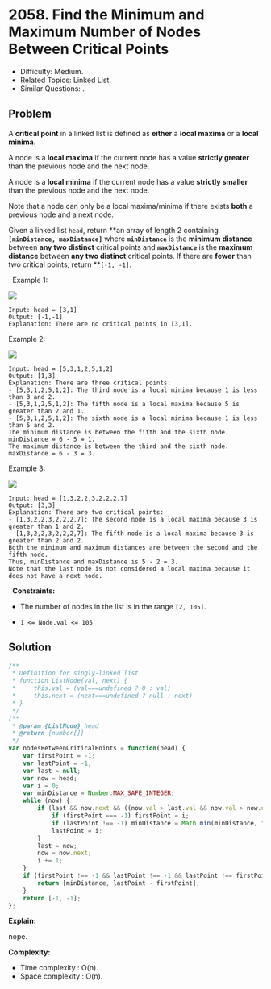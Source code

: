 # 2058. Find the Minimum and Maximum Number of Nodes Between Critical Points

- Difficulty: Medium.
- Related Topics: Linked List.
- Similar Questions: .

## Problem

A **critical point** in a linked list is defined as **either** a **local maxima** or a **local minima**.

A node is a **local maxima** if the current node has a value **strictly greater** than the previous node and the next node.

A node is a **local minima** if the current node has a value **strictly smaller** than the previous node and the next node.

Note that a node can only be a local maxima/minima if there exists **both** a previous node and a next node.

Given a linked list `head`, return **an array of length 2 containing **`[minDistance, maxDistance]`** where **`minDistance`** is the **minimum distance** between **any two distinct** critical points and **`maxDistance`** is the **maximum distance** between **any two distinct** critical points. If there are **fewer** than two critical points, return **`[-1, -1]`.

 
Example 1:

![](https://assets.leetcode.com/uploads/2021/10/13/a1.png)

```
Input: head = [3,1]
Output: [-1,-1]
Explanation: There are no critical points in [3,1].
```

Example 2:

![](https://assets.leetcode.com/uploads/2021/10/13/a2.png)

```
Input: head = [5,3,1,2,5,1,2]
Output: [1,3]
Explanation: There are three critical points:
- [5,3,1,2,5,1,2]: The third node is a local minima because 1 is less than 3 and 2.
- [5,3,1,2,5,1,2]: The fifth node is a local maxima because 5 is greater than 2 and 1.
- [5,3,1,2,5,1,2]: The sixth node is a local minima because 1 is less than 5 and 2.
The minimum distance is between the fifth and the sixth node. minDistance = 6 - 5 = 1.
The maximum distance is between the third and the sixth node. maxDistance = 6 - 3 = 3.
```

Example 3:

![](https://assets.leetcode.com/uploads/2021/10/14/a5.png)

```
Input: head = [1,3,2,2,3,2,2,2,7]
Output: [3,3]
Explanation: There are two critical points:
- [1,3,2,2,3,2,2,2,7]: The second node is a local maxima because 3 is greater than 1 and 2.
- [1,3,2,2,3,2,2,2,7]: The fifth node is a local maxima because 3 is greater than 2 and 2.
Both the minimum and maximum distances are between the second and the fifth node.
Thus, minDistance and maxDistance is 5 - 2 = 3.
Note that the last node is not considered a local maxima because it does not have a next node.
```

 
**Constraints:**


	
- The number of nodes in the list is in the range `[2, 105]`.
	
- `1 <= Node.val <= 105`



## Solution

```javascript
/**
 * Definition for singly-linked list.
 * function ListNode(val, next) {
 *     this.val = (val===undefined ? 0 : val)
 *     this.next = (next===undefined ? null : next)
 * }
 */
/**
 * @param {ListNode} head
 * @return {number[]}
 */
var nodesBetweenCriticalPoints = function(head) {
    var firstPoint = -1;
    var lastPoint = -1;
    var last = null;
    var now = head;
    var i = 0;
    var minDistance = Number.MAX_SAFE_INTEGER;
    while (now) {
        if (last && now.next && ((now.val > last.val && now.val > now.next.val) || (now.val < last.val && now.val < now.next.val))) {
            if (firstPoint === -1) firstPoint = i;
            if (lastPoint !== -1) minDistance = Math.min(minDistance, i - lastPoint);
            lastPoint = i;
        }
        last = now;
        now = now.next;
        i += 1;
    }
    if (firstPoint !== -1 && lastPoint !== -1 && lastPoint !== firstPoint) {
        return [minDistance, lastPoint - firstPoint];
    }
    return [-1, -1];
};
```

**Explain:**

nope.

**Complexity:**

* Time complexity : O(n).
* Space complexity : O(n).
